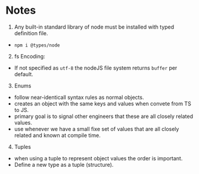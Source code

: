 # Notes

1. Any built-in standard library of node must be installed with typed definition file.
  - `npm i @types/node`
2. fs Encoding:
  - If not specified as `utf-8` the nodeJS file system returns `buffer` per default.
3. Enums
  - follow near-identicall syntax rules as normal objects.
  - creates an object with the same keys and values when convete from TS to JS.
  - primary goal is to signal other engineers that these are all closely related values.
  - use whenever we have a small fixe set of values that are all closely related and known at compile time.
4. Tuples
  - when using a tuple to represent object values the order is important.
  - Define a new type as a tuple (structure).
